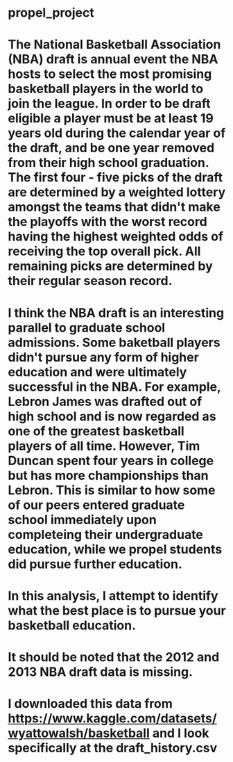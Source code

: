 # propel_project
# The National Basketball Association (NBA) draft is annual event the NBA hosts to select the most promising basketball players in the world to join the league. In order to be draft eligible a player must be at least 19 years old during the calendar year of the draft, and be one year removed from their high school graduation. The first four - five picks of the draft are determined by a weighted lottery amongst the teams that didn't make the playoffs with the worst record having the highest weighted odds of receiving the top overall pick. All remaining picks are determined by their regular season record. 

# I think the NBA draft is an interesting parallel to graduate school admissions. Some baketball players didn't pursue any form of higher education and were ultimately successful in the NBA. For example, Lebron James was drafted out of high school and is now regarded as one of the greatest basketball players of all time. However, Tim Duncan spent four years in college but has more championships than Lebron. This is similar to how some of our peers entered graduate school immediately upon completeing their undergraduate education, while we propel students did pursue further education.   

# In this analysis, I attempt to identify what the best place is to pursue your basketball education. 



# It should be noted that the 2012 and 2013 NBA draft data is missing. 

# I downloaded this data from https://www.kaggle.com/datasets/wyattowalsh/basketball and I look specifically at the draft_history.csv
